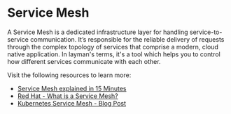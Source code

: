 # Service Mesh

A Service Mesh is a dedicated infrastructure layer for handling service-to-service communication. It’s responsible for the reliable delivery of requests through the complex topology of services that comprise a modern, cloud native application. In layman's terms, it's a tool which helps you to control how different services communicate with each other.

Visit the following resources to learn more:

- [Service Mesh explained in 15 Minutes](https://youtu.be/16fgzklcF7Y)
- [Red Hat - What is a Service Mesh?](https://www.redhat.com/en/topics/microservices/what-is-a-service-mesh)
- [Kubernetes Service Mesh - Blog Post](https://platform9.com/blog/kubernetes-service-mesh-a-comparison-of-istio-linkerd-and-consul/)